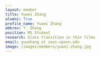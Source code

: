 ```yaml
---
layout: member
title: Yuwei Zhang
alumni: True 
profile_name: Yuwei Zhang 
abbrev: Y. Zhang
position: MS Student
research: Glass transition in thin films
email: yuwzhang at seas.upenn.edu
image: /images/members/yuwei-zhang.jpg
---
```


